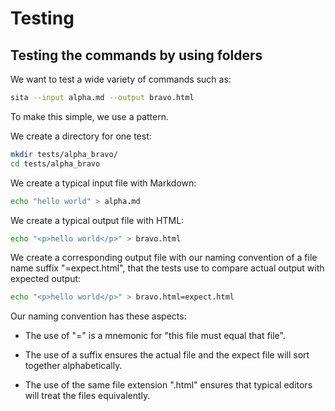 # Testing

## Testing the commands by using folders

We want to test a wide variety of commands such as:

```sh
sita --input alpha.md --output bravo.html
```

To make this simple, we use a pattern.

We create a directory for one test:

```sh
mkdir tests/alpha_bravo/
cd tests/alpha_bravo
```

We create a typical input file with Markdown:

```sh
echo "hello world" > alpha.md
```

We create a typical output file with HTML:

```sh
echo "<p>hello world</p>" > bravo.html
```

We create a corresponding output file with our naming convention of a file name suffix "=expect.html", that the tests  use to compare actual output with expected output:

```sh
echo "<p>hello world</p>" > bravo.html=expect.html
```

Our naming convention has these aspects:

* The use of "=" is a mnemonic for "this file must equal that file".

* The use of a suffix ensures the actual file and the expect file will sort together alphabetically.

* The use of the same file extension ".html" ensures that typical editors will treat the files equivalently.

